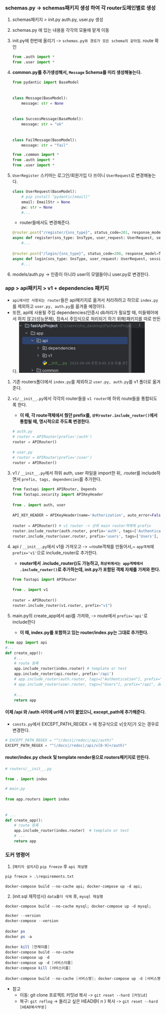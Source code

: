 ### schemas.py -> schemas패키지 생성 하여 각 router도메인별로 생성
1. schemas패키지 > init.py auth.py, user.py 생성
2. schemas.py 에 있는 내용을 각각의 모듈에 맡게 이동
3. init.py에 한번에 올리기 -> `schemas.py와 경로가 모든 schema의 같아짐`. route 확인
    ```python
    from .auth import *
    from .user import *
    ```
   
4. **common.py를 추가생성해서, `Message` Schema를 미리 생성해놓는다.**
    ```python
    from pydantic import BaseModel
    
    
    class Message(BaseModel):
        message: str = None
    
    
    class SuccessMessage(BaseModel):
        message: str = "ok"
    
    
    class FailMessage(BaseModel):
        message: str = "fail"
    
    ```
    ```python
    from .common import *
    from .auth import *
    from .user import *
    
    ```
   
5. `UserRegister` 스키마는 로그인/회원가입 다 쓰이니 `UserRequest`로 변경해놓는다.
    ```python
    class UserRequest(BaseModel):
        # pip install "pydantic[email]"
        email: EmailStr = None
        pw: str = None
        #...
    ```
    - router들에서도 변경해준다.
    ```python
    @router.post("/register/{sns_type}", status_code=201, response_model=Token)
    async def register(sns_type: SnsType, user_request: UserRequest, session: AsyncSession = Depends(db.session)):
        #...
    
    @router.post("/login/{sns_type}", status_code=200, response_model=Token)
    async def login(sns_type: SnsType, user_request: UserRequest, session: AsyncSession = Depends(db.session)):
        #...
    
    ```
   
6. models/auth.py -> 인증이 아니라 user의 모델들이니 user.py로 변경한다.

### app > api패키지 > v1 + dependencies 패키지
- `api에서만 사용되는 router`들은 api패키지로 옮겨서 처리하려고 하므로 `index.py`를 제외하고 `user.py, auth.py`를 옮겨줄 예정이다.
- 또한, api에 사용될 주입 dependencies(인증시 db처리가 필요할 때, 미들웨어에서 하지 않고(성능문제), 접속시 주입식으로 처리되기 하기 위해)패키지를 따로 만든다.
    ![img.png](../images/13.png)

1. 기존 routers폴더에서 `index.py`를 제외하고 `user.py, auth.py`를 v1 폴더로 옮겨준다.
2. `v1/__init__.py`에서 각각의 router들을 `v1 router`에 하위 route들을 통합되도록 한다.
    - **이 때, 각 route객체에서 줬던 prefix를, `상위router.include_router()`에서 통합될 때, 명시적으로 주도록 변경한다.**
    ```python
    # auth.py
    # router = APIRouter(prefix='/auth')
    router = APIRouter()
    
    # user.py
    # router = APIRouter(prefix='/user')
    router = APIRouter()
    ```

3. v1 / `__init__.py`에서 하위 auth, user 파일을 import한 뒤, .router를 include하면서 `prefix, tags, dependencies`를 추가한다.
    ```python
    from fastapi import APIRouter, Depends
    from fastapi.security import APIKeyHeader
    
    from . import auth, user
    
    API_KEY_HEADER = APIKeyHeader(name='Authorization', auto_error=False)
    
    router = APIRouter() # v1 router -> 상위 main router객체에 prefix
    router.include_router(auth.router, prefix='auth', tags=['Authentication'])
    router.include_router(user.router, prefix='users', tags=['Users'], dependencies=[Depends(API_KEY_HEADER)])
    ```
   
4. api / `__init__.py`에서 v1을 가져오고 -> ~route객체를 만들어서,~ `app객체`에  `prefix='v1'`으로 include_router로 추가한다.
    - **router에서 .include_router()도 가능하고, `최상위에서는 app객체에서 .include_router()`로 추가하는데, init.py가 포함된 객체 자체를 가져와 한다.**
    ```python
    from fastapi import APIRouter
    
    from . import v1
    
    router = APIRouter()
    router.include_router(v1.router, prefix="v1")
    
    ```

5. main.py의 create_app에서 api를 가져와, -> route에서 `prefix='api'`로 include한다
    - **이 때, index.py를 포함하고 있는 router/index.py는 그대로 추가한다.**
```python
from app import api
#...
def create_app():
    #...
    # route 등록
    app.include_router(index.router) # template or test
    app.include_router(api.router, prefix='/api')
    # app.include_router(auth.router, tags=["Authentication"], prefix="/api")
    # app.include_router(user.router, tags=["Users"], prefix="/api", dependencies=[Depends(API_KEY_HEADER)])

    #...
    return app
```

#### 이제 /api 와 /auth 사이에 url에 /v1이 붙었으니, except_path에 추가해준다.
- `consts.py`에서 EXCEPT_PATH_REGEX = 에 정규식으로 v[숫자]가 오는 경우로 변경한다.
```python
# EXCEPT_PATH_REGEX = "^(/docs|/redoc|/api/auth)"
EXCEPT_PATH_REGEX = "^(/docs|/redoc|/api/v[0-9]+/auth)"
```
#### router/index.py check 및 template render용으로 routers패키지로 만든다.
```python
# routers/__init__.py

from . import index

```

```python
# main.py

from app.routers import index


# ...
def create_app():
    # route 등록
    app.include_router(index.router)  # template or test
    # ...
    return app
```
### 도커 명령어

1. (`패키지 설치`시) `pip freeze` 후 `api 재실행`

```shell
pip freeze > .\requirements.txt

docker-compose build --no-cache api; docker-compose up -d api;
```

2. (init.sql 재작성시) `data폴더 삭제` 후, `mysql 재실행`

```shell
docker-compose build --no-cache mysql; docker-compose up -d mysql;
```

```powershell
docker --version
docker-compose --version

docker ps
docker ps -a 

docker kill [전체이름]
docker-compose build --no-cache
docker-compose up -d 
docker-compose up -d [서비스이름]
docker-compose kill [서비스이름]

docker-compose build --no-cache [서비스명]; docker-compose up -d [서비스명];

```

- 참고
    - 이동: git clone 프로젝트 커밋id 복사 -> `git reset --hard [커밋id]`
    - 복구: `git reflog` -> 돌리고 싶은 HEAD@{ n } 복사 -> `git reset --hard [HEAD복사부분]`
